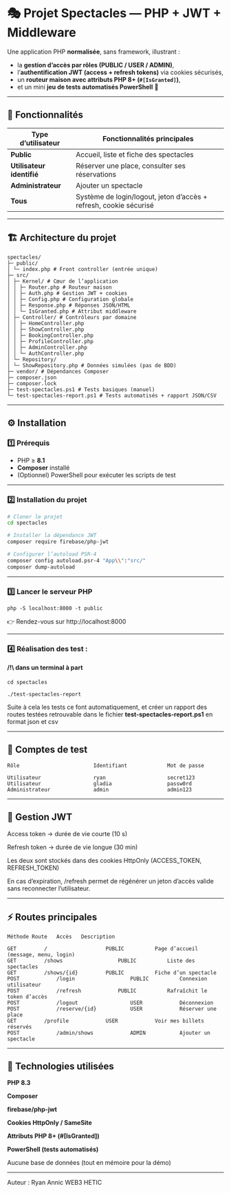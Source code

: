 # 🎭 Projet Spectacles — PHP + JWT + Middleware

Une application PHP **normalisée**, sans framework, illustrant :  
- la **gestion d’accès par rôles (PUBLIC / USER / ADMIN)**,  
- l’**authentification JWT (access + refresh tokens)** via cookies sécurisés,  
- un **routeur maison avec attributs PHP 8+ (`#[IsGranted]`)**,  
- et un mini **jeu de tests automatisés PowerShell** 🧪  

---

## 🚀 Fonctionnalités

| Type d’utilisateur | Fonctionnalités principales |
|--------------------|-----------------------------|
| **Public** | Accueil, liste et fiche des spectacles |
| **Utilisateur identifié** | Réserver une place, consulter ses réservations |
| **Administrateur** | Ajouter un spectacle |
| **Tous** | Système de login/logout, jeton d’accès + refresh, cookie sécurisé |

---

## 🏗️ Architecture du projet
```
spectacles/
├─ public/
│ └─ index.php # Front controller (entrée unique)
├─ src/
│ ├─ Kernel/ # Cœur de l’application
│ │ ├─ Router.php # Routeur maison
│ │ ├─ Auth.php # Gestion JWT + cookies
│ │ ├─ Config.php # Configuration globale
│ │ ├─ Response.php # Réponses JSON/HTML
│ │ └─ IsGranted.php # Attribut middleware
│ ├─ Controller/ # Contrôleurs par domaine
│ │ ├─ HomeController.php
│ │ ├─ ShowController.php
│ │ ├─ BookingController.php
│ │ ├─ ProfileController.php
│ │ ├─ AdminController.php
│ │ └─ AuthController.php
│ └─ Repository/
│ └─ ShowRepository.php # Données simulées (pas de BDD)
├─ vendor/ # Dépendances Composer
├─ composer.json
├─ composer.lock
├─ test-spectacles.ps1 # Tests basiques (manuel)
└─ test-spectacles-report.ps1 # Tests automatisés + rapport JSON/CSV
```

---

## ⚙️ Installation

### 1️⃣ Prérequis
- PHP ≥ **8.1**  
- **Composer** installé  
- (Optionnel) PowerShell pour exécuter les scripts de test

---

### 2️⃣ Installation du projet

```bash
# Cloner le projet
cd spectacles

# Installer la dépendance JWT
composer require firebase/php-jwt

# Configurer l’autoload PSR-4
composer config autoload.psr-4 "App\\":"src/"
composer dump-autoload


```
---
### 3️⃣ Lancer le serveur PHP
```
php -S localhost:8000 -t public
```

👉 Rendez-vous sur http://localhost:8000

---

### 4️⃣ Réalisation des test : 

#### /!\ dans un terminal à part
```
cd spectacles 

./test-spectacles-report
```

Suite à cela les tests ce font automatiquement, et créer un rapport des routes testées retrouvable dans le fichier **test-spectacles-report.ps1** en format json et csv

---

## 👤 Comptes de test


```
Rôle        	            Identifiant         	Mot de passe

Utilisateur             	ryan	                secret123
Utilisateur     	        gladia	                passw0rd
Administrateur            	admin               	admin123
```
---


## 🔐 Gestion JWT

Access token → durée de vie courte (10 s)

Refresh token → durée de vie longue (30 min)

Les deux sont stockés dans des cookies HttpOnly (ACCESS_TOKEN, REFRESH_TOKEN)

En cas d’expiration, /refresh permet de régénérer un jeton d’accès valide sans reconnecter l’utilisateur.

---

## ⚡ Routes principales
```
Méthode	Route	Accès	Description

GET	        /	                PUBLIC	        Page d’accueil (message, menu, login)
GET	        /shows	                PUBLIC	        Liste des spectacles
GET	        /shows/{id}	        PUBLIC	        Fiche d’un spectacle
POST	        /login	                PUBLIC	        Connexion utilisateur
POST	        /refresh	        PUBLIC	        Rafraîchit le token d’accès
POST	        /logout	                USER	        Déconnexion
POST	        /reserve/{id}	        USER	        Réserver une place
GET	        /profile	        USER	        Voir mes billets réservés
POST	        /admin/shows	        ADMIN	        Ajouter un spectacle
```
---


## 🧱 Technologies utilisées

**PHP 8.3**

**Composer**

**firebase/php-jwt**

**Cookies HttpOnly / SameSite**

**Attributs PHP 8+ (#[IsGranted])**

**PowerShell (tests automatisés)**

Aucune base de données (tout en mémoire pour la démo)

---


Auteur : Ryan Annic WEB3 HETIC